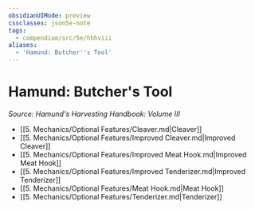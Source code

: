 ```yaml
---
obsidianUIMode: preview
cssclasses: json5e-note
tags:
  - compendium/src/5e/hhhviii
aliases:
  - 'Hamund: Butcher''s Tool'
---
```

# Hamund: Butcher's Tool
*Source: Hamund's Harvesting Handbook: Volume III* 

- [[5. Mechanics/Optional Features/Cleaver.md\|Cleaver]]
- [[5. Mechanics/Optional Features/Improved Cleaver.md\|Improved Cleaver]]
- [[5. Mechanics/Optional Features/Improved Meat Hook.md\|Improved Meat Hook]]
- [[5. Mechanics/Optional Features/Improved Tenderizer.md\|Improved Tenderizer]]
- [[5. Mechanics/Optional Features/Meat Hook.md\|Meat Hook]]
- [[5. Mechanics/Optional Features/Tenderizer.md\|Tenderizer]]
